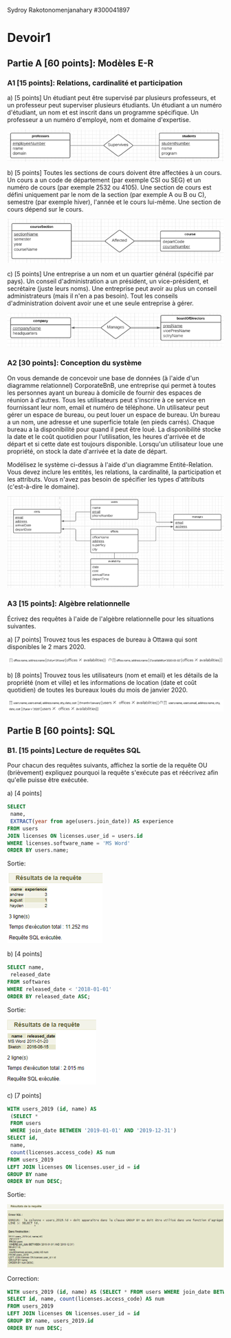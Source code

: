 Sydroy Rakotonomenjanahary
#300041897

# Devoir1

## Partie A [60 points]: Modèles E-R

### A1 [15 points]: Relations, cardinalité et participation

a) [5 points] Un étudiant peut être supervisé par plusieurs professeurs, et un professeur peut
superviser plusieurs étudiants. Un étudiant a un numéro d'étudiant, un nom et est inscrit dans
un programme spécifique. Un professeur a un numéro d'employé, nom et domaine d'expertise.

![Diagram1](https://github.com/Rjvsydroy/Devoir1/blob/main/diagram1.png?raw=true)

b) [5 points] Toutes les sections de cours doivent être affectées à un cours. Un cours a un code
de département (par exemple CSI ou SEG) et un numéro de cours (par exemple 2532 ou 4105).
Une section de cours est défini uniquement par le nom de la section (par exemple A ou B ou C),
semestre (par exemple hiver), l'année et le cours lui-même. Une section de cours dépend sur le
cours.

![Diagram2](https://github.com/Rjvsydroy/Devoir1/blob/main/diagram2.png?raw=true)

c) [5 points]
Une entreprise a un nom et un quartier général (spécifié par pays). Un conseil d'administration a
un président, un vice-président, et secrétaire (juste leurs noms). Une entreprise peut avoir au
plus un conseil administrateurs (mais il n'en a pas besoin). Tout les conseils d'administration
doivent avoir une et une seule entreprise à gérer.

![Diagram3](https://github.com/Rjvsydroy/Devoir1/blob/main/diagram3.png)

### A2 [30 points]: Conception du système

On vous demande de concevoir une base de données (à l'aide d'un diagramme relationnel)
CorporateBnB, une entreprise qui permet à toutes les personnes ayant un bureau à domicile de
fournir des espaces de réunion à d'autres. Tous les utilisateurs peut s'inscrire à ce service en
fournissant leur nom, email et numéro de téléphone. Un utilisateur peut gérer un espace de
bureau, ou peut louer un espace de bureau. Un bureau a un nom, une adresse et une superficie
totale (en pieds carrés). Chaque bureau a la disponibilité pour quand il peut être loué. La
disponibilité stocke la date et le coût quotidien pour l'utilisation, les heures d'arrivée et de départ
et si cette date est toujours disponible. Lorsqu'un utilisateur loue une propriété, on stock la date
d'arrivée et la date de départ.

Modélisez le système ci-dessus à l'aide d'un diagramme Entité-Relation. Vous devez inclure les
entités, les relations, la cardinalité, la participation et les attributs. Vous n'avez pas besoin de
spécifier les types d'attributs (c'est-à-dire le domaine).

![DR](https://github.com/Rjvsydroy/Devoir1/blob/main/relationnalDiagram.png)

### A3 [15 points]: Algèbre relationnelle

Écrivez des requêtes à l'aide de l'algèbre relationnelle pour les situations suivantes.

a) [7 points] Trouvez tous les espaces de bureau à Ottawa qui sont disponibles le 2 mars 2020.

![AR1](https://github.com/Rjvsydroy/Devoir1/blob/main/algebreRelationnelle1.png)

b) [8 points] Trouvez tous les utilisateurs (nom et email) et les détails de la propriété (nom et
ville) et les informations de location (date et coût quotidien) de toutes les bureaux loués du mois
de janvier 2020.

![AR2](https://github.com/Rjvsydroy/Devoir1/blob/main/algebreRelationnelle2.png)

## Partie B [60 points]: SQL

### B1. [15 points] Lecture de requêtes SQL

Pour chacun des requêtes suivants, affichez la sortie de la requête OU (brièvement) expliquez
pourquoi la requête s'exécute pas et réécrivez afin qu'elle puisse être exécutée.

a) [4 points]

```sql
SELECT
 name,
 EXTRACT(year from age(users.join_date)) AS experience
FROM users
JOIN licenses ON licenses.user_id = users.id
WHERE licenses.software_name = 'MS Word'
ORDER BY users.name;
```
Sortie:

![SB1](https://github.com/Rjvsydroy/Devoir1/blob/main/B1a.png)

b) [4 points]

```sql 
SELECT name,
 released_date
FROM softwares
WHERE released_date < '2018-01-01'
ORDER BY released_date ASC;
```

Sortie:

![SB1b](https://github.com/Rjvsydroy/Devoir1/blob/main/B1b.png)

c) [7 points]

```sql
WITH users_2019 (id, name) AS
 (SELECT *
 FROM users
 WHERE join_date BETWEEN '2019-01-01' AND '2019-12-31')
SELECT id,
 name,
 count(licenses.access_code) AS num
FROM users_2019
LEFT JOIN licenses ON licenses.user_id = id
GROUP BY name
ORDER BY num DESC;
```
Sortie:

![SB1c](https://github.com/Rjvsydroy/Devoir1/blob/main/B1c.png)

Correction:

```sql
WITH users_2019 (id, name) AS (SELECT * FROM users WHERE join_date BETWEEN '2019-01-01' AND '2019-12-31')
SELECT id, name, count(licenses.access_code) AS num
FROM users_2019
LEFT JOIN licenses ON licenses.user_id = id
GROUP BY name, users_2019.id
ORDER BY num DESC;



